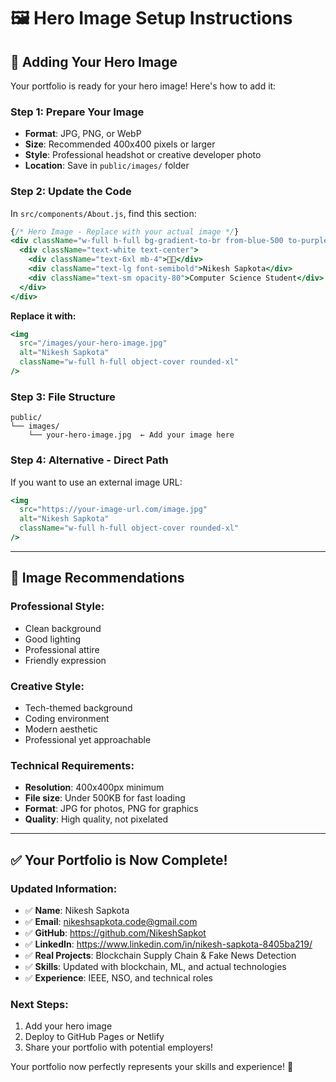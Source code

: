 # 🖼️ Hero Image Setup Instructions

## 📸 **Adding Your Hero Image**

Your portfolio is ready for your hero image! Here's how to add it:

### **Step 1: Prepare Your Image**
- **Format**: JPG, PNG, or WebP
- **Size**: Recommended 400x400 pixels or larger
- **Style**: Professional headshot or creative developer photo
- **Location**: Save in `public/images/` folder

### **Step 2: Update the Code**

In `src/components/About.js`, find this section:

```jsx
{/* Hero Image - Replace with your actual image */}
<div className="w-full h-full bg-gradient-to-br from-blue-500 to-purple-600 flex items-center justify-center">
  <div className="text-white text-center">
    <div className="text-6xl mb-4">👨‍💻</div>
    <div className="text-lg font-semibold">Nikesh Sapkota</div>
    <div className="text-sm opacity-80">Computer Science Student</div>
  </div>
</div>
```

**Replace it with:**

```jsx
<img 
  src="/images/your-hero-image.jpg" 
  alt="Nikesh Sapkota" 
  className="w-full h-full object-cover rounded-xl"
/>
```

### **Step 3: File Structure**
```
public/
└── images/
    └── your-hero-image.jpg  ← Add your image here
```

### **Step 4: Alternative - Direct Path**
If you want to use an external image URL:

```jsx
<img 
  src="https://your-image-url.com/image.jpg" 
  alt="Nikesh Sapkota" 
  className="w-full h-full object-cover rounded-xl"
/>
```

---

## 🎨 **Image Recommendations**

### **Professional Style:**
- Clean background
- Good lighting
- Professional attire
- Friendly expression

### **Creative Style:**
- Tech-themed background
- Coding environment
- Modern aesthetic
- Professional yet approachable

### **Technical Requirements:**
- **Resolution**: 400x400px minimum
- **File size**: Under 500KB for fast loading
- **Format**: JPG for photos, PNG for graphics
- **Quality**: High quality, not pixelated

---

## ✅ **Your Portfolio is Now Complete!**

### **Updated Information:**
- ✅ **Name**: Nikesh Sapkota
- ✅ **Email**: nikeshsapkota.code@gmail.com
- ✅ **GitHub**: https://github.com/NikeshSapkot
- ✅ **LinkedIn**: https://www.linkedin.com/in/nikesh-sapkota-8405ba219/
- ✅ **Real Projects**: Blockchain Supply Chain & Fake News Detection
- ✅ **Skills**: Updated with blockchain, ML, and actual technologies
- ✅ **Experience**: IEEE, NSO, and technical roles

### **Next Steps:**
1. Add your hero image
2. Deploy to GitHub Pages or Netlify
3. Share your portfolio with potential employers!

Your portfolio now perfectly represents your skills and experience! 🚀 